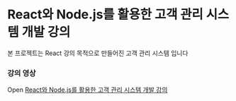 # React와 Node.js를 활용한 고객 관리 시스템 개발 강의

본 프로젝트는 React 강의 목적으로 만들어진 고객 관리 시스템 입니다

### 강의 영상

Open [React와 Node.js를 활용한 고객 관리 시스템 개발 강의](https://www.youtube.com/playlist?list=PLRx0vPvlEmdD1pSqKZiTihy5rplxecNpz)



